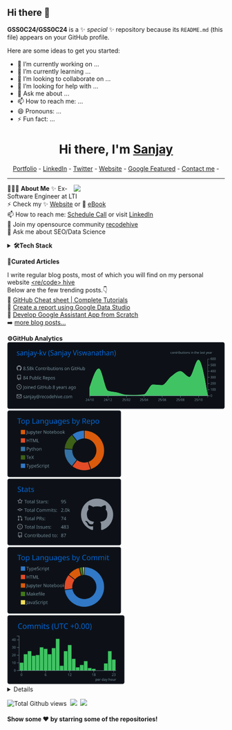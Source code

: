 ## Hi there 👋


**GSS0C24/GSS0C24** is a ✨ _special_ ✨ repository because its `README.md` (this file) appears on your GitHub profile.

Here are some ideas to get you started:

- 🔭 I’m currently working on ...
- 🌱 I’m currently learning ...
- 👯 I’m looking to collaborate on ...
- 🤔 I’m looking for help with ...
- 💬 Ask me about ...
- 📫 How to reach me: ...
- 😄 Pronouns: ...
- ⚡ Fun fact: ...

<h1 align="center"> Hi there, I'm <a href="https://recodehive.com/sanjay">Sanjay</a> </h1>

<!--- Adding Header Elements -->
<p align="center">
  <a href="http://sanjaykv.com/">Portfolio</a> -
  <a href="https://www.linkedin.com/in/sanjay-k-v/">LinkedIn</a> - 
  <a href="https://topmate.io/sanjaykv">Twitter</a> -
  <a href="https://recodehive.com/">Website</a> -
  <a href="https://crowdsource.google.com/about/blog/community-spotlight-friendship/">Google Featured</a> -
  <a href="https://topmate.io/sanjaykv/">Contact me</a> -
</p> 

-----------------------------------------------------------
👨🏻‍💻 **About Me**<img src="https://raw.githubusercontent.com/sanjay-kv/sanjay-kv/main/Assets/illustration.png" min-width="300px" max-width="300px" width="350px" align="right"> 
✨ Ex-Software Engineer at LTI <br>
⚡ Check my ✨ [Website](https://recodehive.com/) or 🌱 [eBook](https://learn.recodehive.com/datascience)<br>
📫 How to reach me: [Schedule Call](https://topmate.io/sanjaykv) or visit  [LinkedIn](https://www.linkedin.com/in/sanjay-k-v/)<br>
👯 Join my opensource community [recodehive](https://github.com/Recode-Hive)<br>
💬 Ask me about SEO/Data Science<br>
<!--- Adding Tech Stack open Section -->



<details>	
 <summary><b>🛠Tech Stack</b></summary><br>
Languages: <img src="https://img.shields.io/badge/-python-437CAC?logo=python&logoColor=white&style=flat">&nbsp;
<img src="https://img.shields.io/badge/-Mysql-DC8F0F?logo=Mysql&logoColor=white&style=flat">&nbsp; 
<img src="https://img.shields.io/badge/-HTML5-DE5934?logo=HTML5&logoColor=white&style=flat">&nbsp;
<img src="https://img.shields.io/badge/-CSS3-2275B2?logo=CSS3&logoColor=white&style=flat"> &nbsp; 
<img src="https://img.shields.io/badge/-R-0E7ACE?logo=r&logoColor=white&style=flat"> &nbsp;<br>
Frameworks and Libraries: <!--- Frameworks and Libraries goes here -->
<img src="https://img.shields.io/badge/-Numpy-0E7ACE?logo=numpy&logoColor=white&style=flat">&nbsp;
<img src="https://img.shields.io/badge/-Pandas-150455?logo=pandas&logoColor=white&style=flat">&nbsp;
<img src="https://img.shields.io/badge/-Sklearn-F09437?logo=scikit-learn&logoColor=white&style=flat">&nbsp;&nbsp;<br>
Tools and Platforms: <img src="https://img.shields.io/badge/-Git-orange?logo=Git&logoColor=white&style=flat">&nbsp; 
<img src="https://img.shields.io/badge/-Cloudflare-4679A4?logo=Cloudflare&logoColor=orange&style=flat">&nbsp;
<img src="https://img.shields.io/badge/-Visual%20Studio%20Code-25AEF4?logo=visualstudio&logoColor=white&style=flat">&nbsp;
<!---<img src="https://img.shields.io/badge/-Android Studio-green?logo=Android&logoColor=white&style=flat"> &nbsp;
<img src="https://img.shields.io/badge/-Jupyter-D7522D?logo=Jupyter&logoColor=white&style=flat">&nbsp;&nbsp;
<img src="https://img.shields.io/badge/-PyCharm-1ECE87?logo=pycharm&logoColor=white&style=flat"> -->
<!--- <img src="https://img.shields.io/badge/-TensorFlow-F78900?logo=Tensorflow&logoColor=white&style=flat"> --><br>
Operating Systems: <img src="https://img.shields.io/badge/-Windows-0F7BCF?logo=Windows&logoColor=white&style=flat">&nbsp;
<img src="https://img.shields.io/badge/-Linux-EDBD2B?logo=Linux&logoColor=black&style=flat">&nbsp;
<img src="https://img.shields.io/badge/-Mac-F7F7F7?logo=Macos&logoColor=black&style=flat">&nbsp;
</details> 


<!--- 1st Section on Curated Articles -->
<b>📝Curated Articles</b><br>

I write regular blog posts, most of which you will find on my personal website [<re/code> hive](https://recodehive.com/github-tutorials/)<br>
 Below are the few trending posts.👇<br>
  📘 [GitHub Cheat sheet | Complete Tutorials](https://recodehive.com/github-tutorials/)<br>
  📒 [Create a report using Google Data Studio](https://recodehive.com/create-report-using-google-data-studio/)<br>
  📙 [Develop Google Assistant App from Scratch](https://recodehive.com/how-to-create-app-for-google-assistant/)<br>
➡️ [more blog posts...](https://recodehive.com/)

<!--- 2nd Section on GitHub Analytics -->


  <summary><b>⚙️GitHub Analytics</b></summary>
<a href="https://github.com/sanjay-kv">
   <img height="155em" src="https://raw.githubusercontent.com/sanjay-kv/github-card-template/master/profile-summary-card-output/github_dark/0-profile-details.svg" alt="Sanjay K V github stats" />
   <img height="155em" src="https://raw.githubusercontent.com/Sanjay-kv/github-card-template/master/profile-summary-card-output/github_dark/1-repos-per-language.svg" alt="Sanjay K V github stats" />
 <img height="155em" src="https://raw.githubusercontent.com/sanjayviswa/github-card-template/master/profile-summary-card-output/github_dark/3-stats.svg" alt="Sanjay K V github stats" />
  <img height="155em" src="https://raw.githubusercontent.com/sanjay-kv/github-card-template/master/profile-summary-card-output/github_dark/2-most-commit-language.svg" alt="Sanjay K V github stats" />
   <img height="160em" src="https://raw.githubusercontent.com/sanjay-kv/github-card-template/master/profile-summary-card-output/github_dark/4-productive-time.svg" /><br>
     

<!--- 3rd Section on Recent Projects -->

  <details>	
    <summary><b>📚Recent Projects/Activity</b></summary><br>

  ✨ [Semi Supervised Sequence Learning - LSTM](https://github.com/sanjay-kv/Semi-supervised-sequence-learning-Project)<br>
  ✨ [Stack overflow Data Analysis of last 3 years.](https://github.com/sanjay-kv/Stackoverflow-Analysis)<br>
  ✨ [Personal Portfolio page - Neomorphism Design](https://github.com/sanjay-kv/Portfolio-sanjay)<br> 
  ✨ [Opensource contributor @Legesher-translations.](https://github.com/sanjay-kv/legesher-translations)<br>
  ✨ [Twitter Tweets Scrapping and Sentiment Analysis](https://github.com/sanjay-kv/Twitter-Tweet-Analysis)<br>

  <!--START_SECTION:activity-->
1. 🎉 Merged PR [#3](https://github.com/sanjay-kv/sanjay-kv/pull/3) in [sanjay-kv/sanjay-kv](https://github.com/sanjay-kv/sanjay-kv)
2. 💪 Opened PR [#3](https://github.com/sanjay-kv/sanjay-kv/pull/3) in [sanjay-kv/sanjay-kv](https://github.com/sanjay-kv/sanjay-kv)
3. 🎉 Merged PR [#18](https://github.com/sanjay-kv/Stackoverflow-Analysis/pull/18) in [sanjay-kv/Stackoverflow-Analysis](https://github.com/sanjay-kv/Stackoverflow-Analysis)
4. 💪 Opened PR [#18](https://github.com/sanjay-kv/Stackoverflow-Analysis/pull/18) in [sanjay-kv/Stackoverflow-Analysis](https://github.com/sanjay-kv/Stackoverflow-Analysis)
5. 🎉 Merged PR [#3](https://github.com/sanjay-kv/Sanjay-K-V-resume/pull/3) in [sanjay-kv/Sanjay-K-V-resume](https://github.com/sanjay-kv/Sanjay-K-V-resume)
  <!--END_SECTION:activity-->
  </details> 

<!--- Footer Starts - Adding the Social Media Status count-->

 <p align="left">  <img src="https://enct8yvqkgdbon1.m.pipedream.net" alt="Total Github views" />&nbsp;&nbsp;</a><a href="https://twitter.com/sanjay_kv_"><img src="https://img.shields.io/twitter/follow/sanjay_k_v?style=social"></a>&nbsp;&nbsp;<a href="https://www.youtube.com/channel/UCzyGIdENFVT36Yx4zTws4kw/?sub_confirmation=1"><img src="https://img.shields.io/youtube/channel/views/UCzyGIdENFVT36Yx4zTws4kw?style=social"></a></p>


#### Show some ❤️ by starring some of the repositories!
</div>

<!--- Footer End -->
<!--- Body End -->
